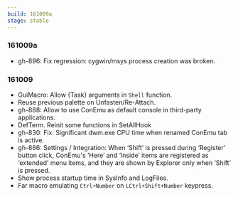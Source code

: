 ```yaml
---
build: 161009a
stage: stable
---
```


### 161009a

* gh-896: Fix regression: cygwin/msys process creation was broken.

### 161009

* GuiMacro: Allow {Task} arguments in `Shell` function.
* Reuse previous palette on Unfasten/Re-Attach.
* gh-888: Allow to use ConEmu as default console in third-party applications.
* DefTerm. Reinit some functions in SetAllHook
* gh-830: Fix: Significant dwm.exe CPU time when renamed ConEmu tab is active.
* gh-886: Settings / Integration: When ‘Shift’ is pressed during ‘Register’ button click,
  ConEmu's ‘Here’ and ‘Inside’ items are registered as ‘extended’ menu items,
  and they are shown by Explorer only when ‘Shift’ is pressed.
* Show process startup time in SysInfo and LogFiles.
* Far macro emulating `Ctrl+Number` on `LCtrl+Shift+Number` keypress.
